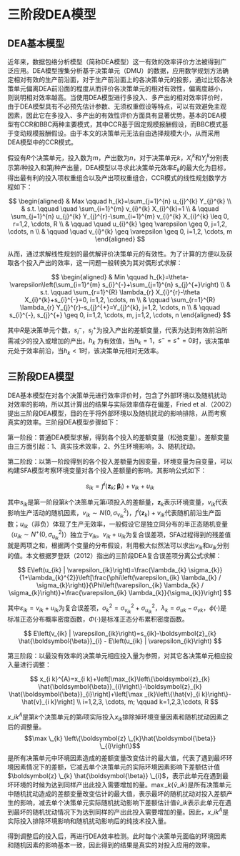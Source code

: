# 三阶段DEA模型

## DEA基本模型

近年来，数据包络分析模型（简称DEA模型）这一有效的效率评价方法被得到广泛应用。DEA模型搜集分析基于决策单元（DMU）的数据，应用数学规划方法确定相对有效的生产前沿面，对于生产前沿面上的各决策单元的投影，通过比较各决策单元偏离DEA前沿面的程度从而评价各决策单元的相对有效性，偏离度越小，则说明相对效率越高。当使用DEA模型进行多投入、多产出的相对效率评价时，由于DEA模型具有不必预先估计参数、无须权重假设等特点，可以有效避免主观因素，因此它在多投入、多产出的有效性评价方面具有显著优势。基本的DEA模型有CCR和BBC两种主要模式，其中CCR基于固定规模报酬假设，而BBC模式基于变动规模报酬假设。由于本文的决策单元无法自由选择规模大小，从而采用DEA模型中的CCR模式。

假设有$R$个决策单元，投入数为$m$，产出数为$n$，对于决策单元$k$，$X_i^k$和$Y_j^k$分别表示第$i$种投入和第$j$种产出量，DEA模型以寻求此决策单元效率$E_k$的最大化为目标，得出最有利的投入项权重组合以及产出项权重组合，CCR模式的线性规划数学方程如下：

$$
        \begin{aligned}
             & Max \qquad h_{k}=\sum_{j=1}^{n} u_{j}^{k} Y_{j}^{k}                                                   \\
             & s.t. \qquad \quad \sum_{i=1}^{m} v_{i}^{k} X_{i}^{k}=1                                                \\
             & \qquad \sum_{j=1}^{n} u_{j}^{k} Y_{j}^{r}-\sum_{i=1}^{m} v_{i}^{k} X_{i}^{k} \leq 0, r=1,2, \cdots, R \\
             & \qquad \quad u_{i}^{k} \geq \varepsilon \geq 0, j=1,2, \cdots, n                                      \\
             & \qquad \quad v_{i}^{k} \geq \varepsilon \geq 0, i=1,2, \cdots, m
        \end{aligned}
$$

从而，通过求解线性规划的最优解评价决策单元的有效性。为了计算的方便以及获取各个投入产出的效率，这一问题一般转换为其对偶形式求解：

$$
        \begin{aligned}
             & Min \qquad h_{k}=\theta-\varepsilon\left(\sum_{i=1}^{m} s_{i}^{-}+\sum_{j=1}^{n} s_{j}^{+}\right) \\
             & s.t. \qquad \sum_{r=1}^{R} \lambda_{r} X_{i}^{r}-\theta X_{i}^{k}+s_{i}^{-}=0, i=1,2, \cdots, m   \\
             & \qquad \sum_{r=1}^{R} \lambda_{r} Y_{j}^{r}-s_{j}^{+}=Y_{j}^{k}, j=1,2, \cdots, n                 \\
             & \qquad s_{i}^{-}, s_{j}^{+} \geq 0, i=1,2, \cdots, m, j=1,2, \cdots, n
        \end{aligned}
$$

其中$R$是决策单元个数，$s_i^-$，$s_j^+$为投入产出的差额变量，代表为达到有效前沿所需减少的投入或增加的产出。$h_k$ 为有效值，当$h_k=1$，$s^-=s^+=0$时，该决策单元处于效率前沿，当$h_k<1$时，该决策单元相对无效率。

## 三阶段DEA模型

DEA基本模型在对各个决策单元进行效率评价时，包含了外部环境以及随机扰动对效率的影响，所以其计算出的结果与实际效率值存在偏差，Fried et al.（2002）提出三阶段DEA模型，目的在于将外部环境以及随机扰动的影响排除，从而考察真实的效率。三阶段DEA模型步骤如下：

第一阶段：普通DEA模型求解，得到各个投入的差额变量（松弛变量）。差额变量由三方面引起：1、真实技术效率，2、外生环境影响，3、随机扰动。

第二阶段：以第一阶段得到的各个投入差额量为因变量，环境变量为自变量，可以构建SFA模型考察环境变量对各个投入差额量的影响。其影响公式如下：

$$
    s_{ik}=f^{i}(\boldsymbol{z}_{k}; \boldsymbol{\beta}_{i}) + v_{ik} + u_{ik}
$$

其中$s_{ik}$是第一阶段第$k$个决策单元第$i$项投入的差额量，$\boldsymbol{z}_{k}$表示环境变量，$v_{ik}$代表影响生产活动的随机因素，$v_{ik} \sim N(0, \sigma_{v_{ik}}^{2})$，$f^{i}(\boldsymbol{z}_{k}) + v_{ik}$代表随机前沿生产函数；$u_{ik}$（非负）体现了生产无效率，一般假设它是独立同分布的半正态随机变量（$u_{ik} \sim N^{+}(0, \sigma_{u_{ik}}^{2})$）独立于$v_{ik}$。$v_{ik} + u_{ik}$为复合误差项，SFA过程得到的残差值就是两项之和，根据两个变量的分布假设，利用极大似然法可以求出$v_{ik}$和$u_{ik}$分别的值。本文根据罗登跃（2012）指出的三阶段DEA复合误差项分离公式求解：

$$
E\left(u_{ik} | \varepsilon_{ik}\right)=\frac{\lambda_{k} \sigma_{k}}{1+\lambda_{k}^{2}}\left[\frac{\phi\left(\varepsilon_{ik} \lambda_{k} / \sigma_{k}\right)}{\Phi\left(\varepsilon_{ik} \lambda_{k} / \sigma_{k}\right)}+\frac{\varepsilon_{ik} \lambda_{k}}{\sigma_{k}}\right]
$$

其中$\varepsilon_{ik}=v_{ik}+u_{ik}$为复合误差项，$\sigma_{k}^{2}=\sigma_{v_{ik}}^{2} + \sigma_{u_{ik}}^{2}$，$\lambda_{k}=\sigma_{uk}-\sigma_{vk}$，$\phi(\cdot)$是标准正态分布概率密度函数，$\Phi(\cdot)$是标准正态分布累积密度函数。

$$
E\left(v_{ik} | \varepsilon_{ik}\right)=s_{ik}-\boldsymbol{z}_{k} \hat{\boldsymbol{\beta}}_{i} - E\left(u_{ik} | \varepsilon_{ik}\right)
$$

第三阶段：以最没有效率的决策单元相应投入量为参照，对其它各决策单元相应投入量进行调整：

$$
        x_{i k}^{A}=x_{i k}+\left[\max_{k}\left\{\boldsymbol{z}_{k} \hat{\boldsymbol{\beta}}_{i}\right\}-\boldsymbol{z}_{k} \hat{\boldsymbol{\beta}}_{i}\right]+\left[\max _{k}\left\{\hat{v}_{i k}\right\}-\hat{v}_{i k}\right] \\
        i=1,2,3, \cdots, m; \qquad k=1,2,3,\cdots, R
$$

$x\_{i k}^{A}$是第$k$个决策单元的第$i$项实际投入$x_{i k}$排除掉环境变量因素和随机扰动因素之后的调整量。$$\max \_{k} \left\{\boldsymbol{z} \_{k}\hat{\boldsymbol{\beta}} \_{i}\right\}$$是所有决策单元中环境因素造成的差额变量改变估计的最大值，代表了遇到最坏环境因素情况下的差额，它减去单个决策单元的实际环境因素影响下差额估计值$\boldsymbol{z} \_{k} \hat{\boldsymbol{\beta}} \_{i}$，表示此单元在遇到最坏环境的时候为达到同样产出此投入需要增加的量。$\max \_{k}\left\{\hat{v} \_{i k}\right\}$是所有决策单元中随机扰动造成的差额变量改变估计的最大值，表示最坏的随机扰动对投入差额产生的影响，减去单个决策单元实际随机扰动影响下差额估计值$\hat{v} \_{i k}$表示此单元在遇到最坏的随机扰动情况下为达到同样的产出此投入需要增加的量。因此，$x \_{i k}^{A}$是实际投入排除环境影响和随机扰动影响后的纯技术投入量。

得到调整后的投入后，再进行DEA效率检测。此时每个决策单元面临的环境因素和随机因素的影响基本一致，因此得到的结果是真实的对投入应用的效率。